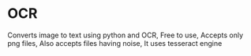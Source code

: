 # OCR
Converts image to text using python and OCR,
Free to use, 
Accepts only png files, 
Also accepts files having noise,
It uses tesseract engine
